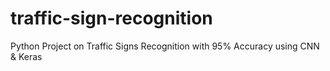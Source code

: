 # traffic-sign-recognition

Python Project on Traffic Signs Recognition with 95% Accuracy using CNN & Keras
